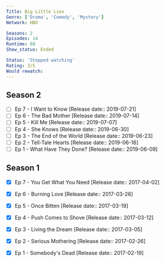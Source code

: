 ```yaml
---
Title: Big Little Lies
Genre: ['Drama', 'Comedy', 'Mystery']
Network: HBO

Seasons: 2
Episodes: 14
Runtime: 60
Show_status: Ended

Status: 'Stopped watching'
Rating: 3/5
Would rewatch: 
---
```


## Season 2
- [ ] Ep 7 - I Want to Know [Release date:: 2019-07-21]
- [ ] Ep 6 - The Bad Mother [Release date:: 2019-07-14]
- [ ] Ep 5 - Kill Me [Release date:: 2019-07-07]
- [ ] Ep 4 - She Knows [Release date:: 2019-06-30]
- [ ] Ep 3 - The End of the World [Release date:: 2019-06-23]
- [ ] Ep 2 - Tell-Tale Hearts [Release date:: 2019-06-16]
- [ ] Ep 1 - What Have They Done? [Release date:: 2019-06-09]

## Season 1
- [x] Ep 7 - You Get What You Need [Release date:: 2017-04-02]
- [x] Ep 6 - Burning Love [Release date:: 2017-03-26]
- [x] Ep 5 - Once Bitten [Release date:: 2017-03-19]
- [x] Ep 4 - Push Comes to Shove [Release date:: 2017-03-12]
- [x] Ep 3 - Living the Dream [Release date:: 2017-03-05]
- [x] Ep 2 - Serious Mothering [Release date:: 2017-02-26]
- [x] Ep 1 - Somebody's Dead [Release date:: 2017-02-19]


